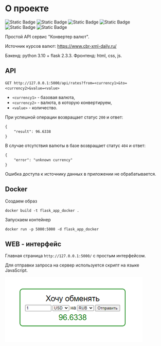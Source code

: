 # О проекте
![Static Badge](https://img.shields.io/badge/python%20-%20black?logo=python&logoColor=%23FFDE56)
![Static Badge](https://img.shields.io/badge/flask%20-%20black?logo=Flask&logoColor=%#000000)
![Static Badge](https://img.shields.io/badge/docker%20-%20black?logo=Docker&logoColor=%#2496ED)
![Static Badge](https://img.shields.io/badge/javascript%20-%20black?logo=javascript)
![Static Badge](https://img.shields.io/badge/html5%20-%20%23000000?logo=HTML5)
![Static Badge](https://img.shields.io/badge/css3%20-%20%23000000?logo=CSS3&logoColor=%231572B6)


Простой API сервис "Конвертер валют".

Источник курсов валют: https://www.cbr-xml-daily.ru/

Бэкенд: python 3.10 + flask 2.3.3. Фронтенд: html, css, js.
## API
`GET http://127.0.0.1:5000/api/rates?from=<currency1>&to=<currency2>&value=<value>`

- `<currency1>` - базовая валюта,
- `<currency2>` - валюта, в которую конвертируем,
- `<value>` - количество.

При успешной операции возвращает статус `200` и ответ:
```
{
    "result": 96.6338
}
```
В случае отсутствия валюты в базе возвращает статус `404` и ответ:
```
{
    "error": "unknown currency"
}
```
Ошибка доступа к источнику данных в приложении не обрабатывается.

## Docker
Создаем образ
```
docker build -t flask_app_docker .
```
Запускаем контейнер
```
docker run -p 5000:5000 -d flask_app_docker
```

## WEB - интерфейс

Главная страница `http://127.0.0.1:5000/` с простым интерфейсом.

Для отправки запроса на сервер используется скрипт на языке JavaScript.

![web](/img/web.png)